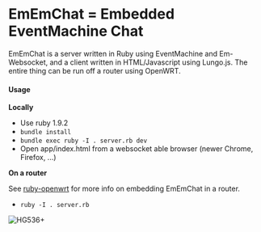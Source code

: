 # EmEmChat = Embedded EventMachine Chat #

EmEmChat is a server written in Ruby using EventMachine and Em-Websocket, and a client written in HTML/Javascript using Lungo.js. The entire thing can be run off a router using OpenWRT.

#### Usage

**Locally**

 * Use ruby 1.9.2
 * `bundle install`
 * `bundle exec ruby -I . server.rb dev`
 * Open app/index.html from a websocket able browser (newer Chrome, Firefox, ...)

**On a router**

See [ruby-openwrt](https://github.com/awilliams/ruby-openwrt) for more info on embedding EmEmChat in a router.

  * `ruby -I . server.rb`


![HG536+](https://github.com/awilliams/ruby-openwrt/raw/master/docs/hg_536_plus.JPG)

